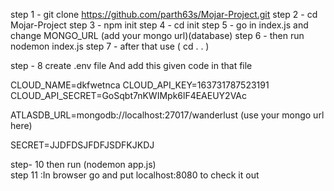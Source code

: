 
step 1 - git clone https://github.com/parth63s/Mojar-Project.git
step 2 - cd Mojar-Project
step 3 - npm init
step 4 - cd init
step 5 - go in index.js and change MONGO_URL (add your mongo url)(database)
step 6 - then run nodemon index.js
step 7 -  after that  use  ( cd . . )


step - 8 create  .env  file
And add this given code in that file

CLOUD_NAME=dkfwetnca
CLOUD_API_KEY=163731787523191
CLOUD_API_SECRET=GoSqbt7nKWIMpk6lF4EAEUY2VAc

ATLASDB_URL=mongodb://localhost:27017/wanderlust (use your mongo url here)

SECRET=JJDFDSJFDFJSDFKJKDJ  


step- 10 then run (nodemon app.js)    
step 11 :In browser go and put localhost:8080 to check it out
